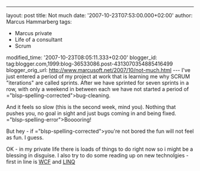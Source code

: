 ---
layout: post
title: Not much
date: '2007-10-23T07:53:00.000+02:00'
author: Marcus Hammarberg
tags:
  - Marcus private
   - Life of a
consultant
  - Scrum

modified_time: '2007-10-23T08:05:11.333+02:00'
blogger_id: tag:blogger.com,1999:blog-36533086.post-4313070354885416499
blogger_orig_url: http://www.marcusoft.net/2007/10/not-much.html ---
I've just entered a period of my project at work that is learning me why
SCRUM "iterations" are called sprints. After we have sprinted for seven
sprints in a row, with only a weekend in between each we have not
started a period of <span>="blsp-spelling-corrected">bug</span>-cleaning.

And it feels so slow (this is the second week, mind you). Nothing that
pushes you, no goal in sight and just bugs coming in and being fixed.
<span>="blsp-spelling-error">Booooring!</span>

But hey - if <span>="blsp-spelling-corrected">you're</span> not bored the fun will not
feel as fun. I guess.

OK - in my private life there is loads of things to do right now so i
might be a blessing in disguise. I also try to do some reading up on new
technolgies - first in line is
[WCF](http://www.google.se/search?hl=sv&q=wcf+introduction&meta=) and
[LINQ](http://www.google.se/search?hl=sv&q=linq+introduction&meta=)
